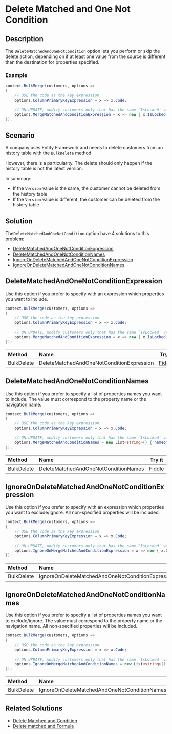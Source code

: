 # Delete Matched and One Not Condition

## Description

The `DeleteMatchedAndOneNotCondition` option lets you perform or skip the delete action, depending on if at least one value from the source is different than the destination for properties specified.

### Example

```csharp
context.BulkMerge(customers, options => 
{
	// USE the code as the key expression
	options.ColumnPrimaryKeyExpression = x => x.Code;
	
	// ON UPDATE, modify customers only that has the same `IsLocked` value (always 0 on the source)
	options.MergeMatchedAndConditionExpression = x => new { x.IsLocked };
});
```

## Scenario

A company uses Entity Framework and needs to delete customers from an history table with the `BulkDelete` method.

However, there is a particularity. The delete should only happen if the history table is not the latest version.

In summary:

- If the `Version` value is the same, the customer cannot be deleted from the history table
- If the `Version` value is different, the customer can be deleted from the history table

## Solution

The`DeleteMatchedAndOneNotCondition` option have 4 solutions to this problem:

- [DeleteMatchedAndOneNotConditionExpression](#deletematchedandonenotconditionexpression)
- [DeleteMatchedAndOneNotConditionNames](#deletematchedandonenotconditionnames)
- [IgnoreOnDeleteMatchedAndOneNotConditionExpression](#ignoreondeletematchedandonenotconditionexpression)
- [IgnoreOnDeleteMatchedAndOneNotConditionNames](#ignoreondeletematchedandonenotconditionnames)

## DeleteMatchedAndOneNotConditionExpression

Use this option if you prefer to specify with an expression which properties you want to include.

```csharp
context.BulkMerge(customers, options => 
{
	// USE the code as the key expression
	options.ColumnPrimaryKeyExpression = x => x.Code;
	
	// ON UPDATE, modify customers only that has the same `IsLocked` value (always 0 on the source)
	options.MergeMatchedAndConditionExpression = x => new { x.IsLocked };
});
```

| Method 		  | Name                                     | Try it |
|:----------------|:-----------------------------------------|--------|
| BulkDelete	  | DeleteMatchedAndOneNotConditionExpression| [Fiddle](https://dotnetfiddle.net/uci5RT) |

## DeleteMatchedAndOneNotConditionNames

Use this option if you prefer to specify a list of properties names you want to include. The value must correspond to the property name or the navigation name.

```csharp
context.BulkMerge(customers, options => 
{
	// USE the code as the key expression
	options.ColumnPrimaryKeyExpression = x => x.Code;
	
	// ON UPDATE, modify customers only that has the same `IsLocked` value (always 0 on the source)
	options.MergeMatchedAndConditionNames = new List<string>() { nameof(Customer.IsLocked) };
});
```

| Method 		  | Name                                       		 | Try it |
|:----------------|:-------------------------------------------------|--------|
| BulkDelete 	  | DeleteMatchedAndOneNotConditionNames		  	 | [Fiddle](https://dotnetfiddle.net/U7t1PU) |

## IgnoreOnDeleteMatchedAndOneNotConditionExpression

Use this option if you prefer to specify with an expression which properties you want to exclude/ignore. All non-specified properties will be included.

```csharp
context.BulkMerge(customers, options => 
{
	// USE the code as the key expression
	options.ColumnPrimaryKeyExpression = x => x.Code;
	
	// ON UPDATE, modify customers only that has the same `IsLocked` value by excluding all other properties (always 0 on the source)
	options.IgnoreOnMergeMatchedAndConditionExpression = x => new { x.CustomerID, x.Name, x.Description };
});
```

| Method 		  | Name                                       		 | Try it |
|:----------------|:-------------------------------------------------|--------|
| BulkDelete 	  | IgnoreOnDeleteMatchedAndOneNotConditionExpression| [Fiddle](https://dotnetfiddle.net/67SGs7) |

## IgnoreOnDeleteMatchedAndOneNotConditionNames

Use this option if you prefer to specify a list of properties names you want to exclude/ignore. The value must correspond to the property name or the navigation name. All non-specified properties will be included.

```csharp
context.BulkMerge(customers, options => 
{
	// USE the code as the key expression
	options.ColumnPrimaryKeyExpression = x => x.Code;
	
	// ON UPDATE, modify customers only that has the same `IsLocked` value by excluding all other properties (always 0 on the source)
	options.IgnoreOnMergeMatchedAndConditionNames = new List<string>() { nameof(Customer.CustomerID), nameof(Customer.Name), nameof(Customer.Description) };
});
```

| Method 		  | Name                                       		 | Try it |
|:----------------|:-------------------------------------------------|--------|
| BulkDelete 	  | IgnoreOnDeleteMatchedAndOneNotConditionNames 	 | [Fiddle](https://dotnetfiddle.net/WdSS7H) |


## Related Solutions

- [Delete Matched and Condition](doc-v2/delete-matched-and-condition.md)
- [Delete matched and Formula](doc-v2/delete-matched-and-formula.md)